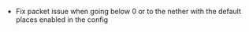 * Fix packet issue when going below 0 or to the nether with the default places enabled in the config